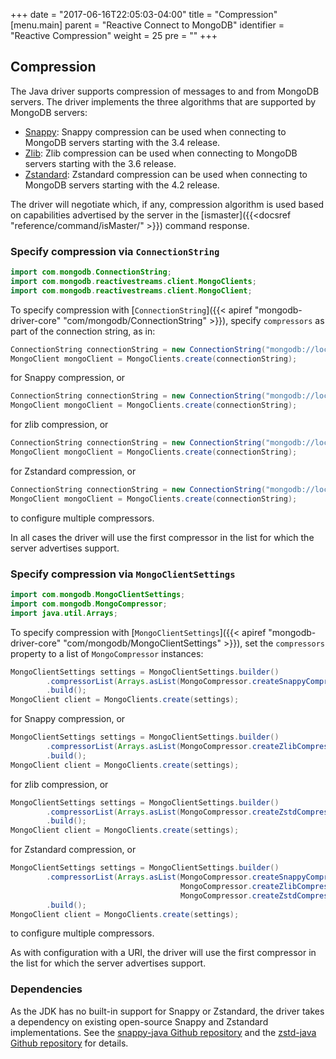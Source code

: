 +++
date = "2017-06-16T22:05:03-04:00"
title = "Compression"
[menu.main]
  parent = "Reactive Connect to MongoDB"
  identifier = "Reactive Compression"
  weight = 25
  pre = "<i class='fa'></i>"
+++

## Compression

The Java driver supports compression of messages to and from MongoDB servers.  The driver implements the three algorithms that are 
supported by MongoDB servers:

* [Snappy](https://google.github.io/snappy/): Snappy compression can be used when connecting to MongoDB servers starting with the 3.4 
release.
* [Zlib](https://zlib.net/): Zlib compression can be used when connecting to MongoDB servers starting with the 3.6 release.
* [Zstandard](https://github.com/facebook/zstd/): Zstandard compression can be used when connecting to MongoDB servers starting with the 4.2 release.

The driver will negotiate which, if any, compression algorithm is used based on capabilities advertised by the server in
the [ismaster]({{<docsref "reference/command/isMaster/" >}}) command response. 

### Specify compression via `ConnectionString`

```java
import com.mongodb.ConnectionString;
import com.mongodb.reactivestreams.client.MongoClients;
import com.mongodb.reactivestreams.client.MongoClient;
```

To specify compression with [`ConnectionString`]({{< apiref "mongodb-driver-core" "com/mongodb/ConnectionString" >}}), specify `compressors` as part of the connection
string, as in:

```java
ConnectionString connectionString = new ConnectionString("mongodb://localhost/?compressors=snappy");
MongoClient mongoClient = MongoClients.create(connectionString);
```

for Snappy compression, or

```java
ConnectionString connectionString = new ConnectionString("mongodb://localhost/?compressors=zlib");
MongoClient mongoClient = MongoClients.create(connectionString);
```

for zlib compression, or 

```java
ConnectionString connectionString = new ConnectionString("mongodb://localhost/?compressors=zstd");
MongoClient mongoClient = MongoClients.create(connectionString);
```

for Zstandard compression, or 

```java
ConnectionString connectionString = new ConnectionString("mongodb://localhost/?compressors=snappy,zlib,zstd");
MongoClient mongoClient = MongoClients.create(connectionString);
```

to configure multiple compressors. 

In all cases the driver will use the first compressor in the list for which the server advertises support. 

### Specify compression via `MongoClientSettings`

```java
import com.mongodb.MongoClientSettings;
import com.mongodb.MongoCompressor;
import java.util.Arrays;
```

To specify compression with [`MongoClientSettings`]({{< apiref "mongodb-driver-core" "com/mongodb/MongoClientSettings" >}}), set the `compressors` property 
to a list of `MongoCompressor` instances:

```java
MongoClientSettings settings = MongoClientSettings.builder()
        .compressorList(Arrays.asList(MongoCompressor.createSnappyCompressor()))
        .build();
MongoClient client = MongoClients.create(settings);
```

for Snappy compression, or

```java
MongoClientSettings settings = MongoClientSettings.builder()
        .compressorList(Arrays.asList(MongoCompressor.createZlibCompressor()))
        .build();
MongoClient client = MongoClients.create(settings);
```

for zlib compression, or

```java
MongoClientSettings settings = MongoClientSettings.builder()
        .compressorList(Arrays.asList(MongoCompressor.createZstdCompressor()))
        .build();
MongoClient client = MongoClients.create(settings);
```

for Zstandard compression, or

```java
MongoClientSettings settings = MongoClientSettings.builder()
        .compressorList(Arrays.asList(MongoCompressor.createSnappyCompressor(),
                                      MongoCompressor.createZlibCompressor(),
                                      MongoCompressor.createZstdCompressor()))
        .build();
MongoClient client = MongoClients.create(settings);
```

to configure multiple compressors. 

As with configuration with a URI, the driver will use the first compressor in the list for which the server advertises support. 

### Dependencies

As the JDK has no built-in support for Snappy or Zstandard, the driver takes a dependency on existing open-source Snappy and Zstandard implementations.  See the
[snappy-java Github repository](https://github.com/xerial/snappy-java) and the
[zstd-java Github repository](https://github.com/luben/zstd-jni) for details.
 